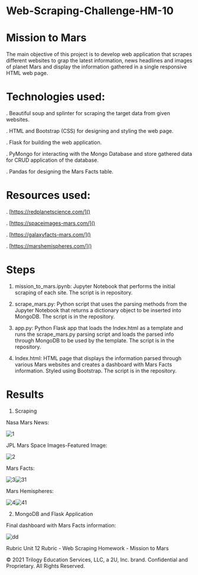 # Web-Scraping-Challenge-HM-10

# Mission to Mars

The main objective of this project is to develop web application that scrapes different websites to grap the latest information, news headlines and images of planet Mars and display the information gathered in a single responsive HTML web page. 

# Technologies used:

. Beautiful soup and splinter for scraping the target data from given websites.

. HTML and Bootstrap (CSS) for designing and styling the web page.

. Flask for building the web application.

. PyMongo for interacting with the Mongo Database and store gathered data for CRUD application of the database.

. Pandas for designing the Mars Facts table.

# Resources used:

. [https://redplanetscience.com/]()

. [https://spaceimages-mars.com/]()

. [https://galaxyfacts-mars.com/]()

. [https://marshemispheres.com/]()

# Steps

1. mission_to_mars.ipynb: Jupyter Notebook that performs the initial scraping of each site. The script is in repository.

2. scrape_mars.py: Python script that uses the parsing methods from the Jupyter Notebook that returns a dictionary object to be inserted into 
   MongoDB. The script is in the repository.  

3. app.py: Python Flask app that loads the Index.html as a template and runs the scrape_mars.py parsing script and loads the parsed info through
   MongoDB to be used by the template. The script is in the repository.

4. Index.html: HTML page that displays the information parsed through various Mars websites and creates a dashboard with Mars Facts information.
   Styled using Bootstrap. The script is in the repository.
   
# Results

1. Scraping

Nasa Mars News:

![1](https://user-images.githubusercontent.com/84547558/158887493-c92bb4f5-ec6b-45f1-89f2-0278758802ac.png)

JPL Mars Space Images-Featured Image:

![2](https://user-images.githubusercontent.com/84547558/158887648-a324cb42-2805-431f-804a-dd7875307099.png)

Mars Facts:

![3](https://user-images.githubusercontent.com/84547558/158887705-c338bf40-677b-4d23-99d6-e2bda1bf01ee.png)![31](https://user-images.githubusercontent.com/84547558/158887732-edb7b23f-8e39-4206-8d81-56909a2ac2f6.png)

Mars Hemispheres:

![4](https://user-images.githubusercontent.com/84547558/158887802-3e5144a9-a07c-4b16-885f-f4b321e7f6c2.png)![41](https://user-images.githubusercontent.com/84547558/158887818-307aea47-40b7-4eaf-9c35-8151ffc68072.png)

2. MongoDB and Flask Application

Final dashboard with Mars Facts information:


![dd](https://user-images.githubusercontent.com/84547558/158882647-8e4c2ddb-bc6e-4d44-9c03-6985b8a15c0a.png)



Rubric
Unit 12 Rubric - Web Scraping Homework - Mission to Mars

© 2021 Trilogy Education Services, LLC, a 2U, Inc. brand. Confidential and Proprietary. All Rights Reserved.
